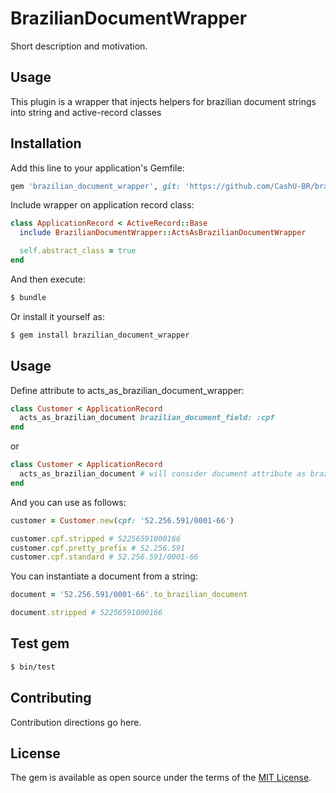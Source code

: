 # BrazilianDocumentWrapper
Short description and motivation.

## Usage
This plugin is a wrapper that injects helpers for brazilian document strings into string and active-record classes

## Installation
Add this line to your application's Gemfile:

```ruby
gem 'brazilian_document_wrapper', git: 'https://github.com/CashU-BR/brazilian_document_wrapper'
```

Include wrapper on application record class:
```ruby
class ApplicationRecord < ActiveRecord::Base
  include BrazilianDocumentWrapper::ActsAsBrazilianDocumentWrapper

  self.abstract_class = true
end
```

And then execute:
```bash
$ bundle
```

Or install it yourself as:
```bash
$ gem install brazilian_document_wrapper
```

## Usage

Define attribute to acts_as_brazilian_document_wrapper:
```ruby
class Customer < ApplicationRecord
  acts_as_brazilian_document brazilian_document_field: :cpf
end
```
or
```ruby
class Customer < ApplicationRecord
  acts_as_brazilian_document # will consider document attribute as brazilian_document_field
end
```

And you can use as follows:
```ruby
customer = Customer.new(cpf: '52.256.591/0001-66')

customer.cpf.stripped # 52256591000166
customer.cpf.pretty_prefix # 52.256.591
customer.cpf.standard # 52.256.591/0001-66
```

You can instantiate a document from a string:
```ruby
document = '52.256.591/0001-66'.to_brazilian_document

document.stripped # 52256591000166
```

## Test gem

```bash
$ bin/test
```

## Contributing
Contribution directions go here.

## License
The gem is available as open source under the terms of the [MIT License](https://opensource.org/licenses/MIT).
